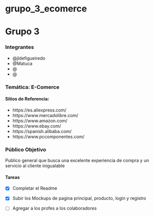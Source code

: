 # grupo_3_ecomerce
<h1>Grupo 3</h1>
<h3>Integrantes</h3>
<ul>
  <li>@jldefigueiredo</li>
  <li>@Matuca</li>
  <li>@</li>
  <li>@</li>
</ul>
<h3>Temática: E-Comerce</h3>

<h4>Sitios de Referencia:</h4>
<ul>
  <li>https://es.aliexpress.com/</li>
  <li>https://www.mercadolibre.com/</li>
  <li>https://www.amazon.com/</li>
  <li>https://www.ebay.com/</li>
  <li>https://spanish.alibaba.com/</li>
  <li>https://www.pccomponentes.com/</li>
</ul>

<h3>Público Objetivo</h3>
Publico general que busca una excelente experiencia de compra y un servicio al cliente inigualable

<h4>Tareas</h4>

- [x] Completar el Readme
- [x] Subir los Mockups de pagina principal, producto, login y registro
- [ ] Agregar a los profes a los colaboradores


